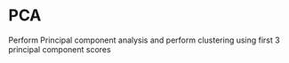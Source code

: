 # PCA
Perform Principal component analysis and perform clustering using first  3 principal component scores 
